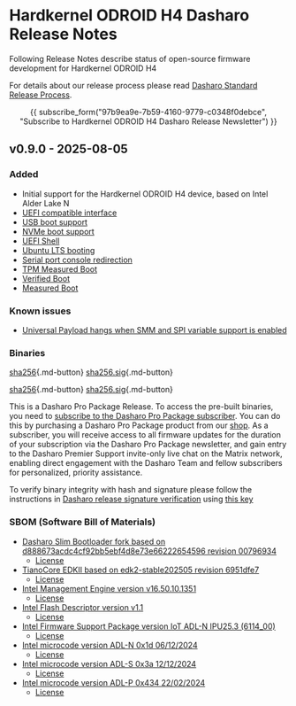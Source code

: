 # Hardkernel ODROID H4 Dasharo Release Notes

Following Release Notes describe status of open-source firmware development for
Hardkernel ODROID H4

For details about our release process please read
[Dasharo Standard Release Process](../../dev-proc/standard-release-process.md).

<center>

{{ subscribe_form("97b9ea9e-7b59-4160-9779-c0348f0debce",
"Subscribe to Hardkernel ODROID H4 Dasharo Release Newsletter") }}

</center>

## v0.9.0 - 2025-08-05

### Added

- Initial support for the Hardkernel ODROID H4 device, based on Intel Alder
  Lake N
- [UEFI compatible interface](https://docs.dasharo.com/unified-test-documentation/dasharo-compatibility/30M-uefi-compatible-interface/)
- [USB boot support](https://docs.dasharo.com/unified-test-documentation/dasharo-compatibility/31N-usb-boot/)
- [NVMe boot support](https://docs.dasharo.com/unified-test-documentation/dasharo-compatibility/312-nvme-support/)
- [UEFI Shell](https://docs.dasharo.com/unified-test-documentation/dasharo-compatibility/30P-uefi-shell/)
- [Ubuntu LTS booting](https://docs.dasharo.com/unified-test-documentation/dasharo-compatibility/308-debian-stable-and-ubuntu-lts-support/)
- [Serial port console redirection](https://docs.dasharo.com/unified-test-documentation/dasharo-compatibility/31G-ec-and-superio/#sio004001-serial-port-in-firmware)
- [TPM Measured Boot](https://docs.dasharo.com/unified-test-documentation/dasharo-security/203-measured-boot/)
- [Verified Boot](https://slimbootloader.github.io/security/verified-boot.html)
- [Measured Boot](https://slimbootloader.github.io/security/measured-boot.html)

### Known issues

- [Universal Payload hangs when SMM and SPI variable support is enabled](https://github.com/Dasharo/dasharo-issues/issues/1485)

### Binaries

[sha256][hardkernel_odroid_h4_v0.9.0_slim_bootloader_uefi.rom_hash]{.md-button}
[sha256.sig][hardkernel_odroid_h4_v0.9.0_slim_bootloader_uefi.rom_sig]{.md-button}

[sha256][hardkernel_odroid_h4_v0.9.0_slim_bootloader_uefi_dev_signed.rom_hash]{.md-button}
[sha256.sig][hardkernel_odroid_h4_v0.9.0_slim_bootloader_uefi_dev_signed.rom_sig]{.md-button}

This is a Dasharo Pro Package Release. To access the pre-built binaries,
you need to [subscribe to the Dasharo Pro Package subscriber](../../ways-you-can-help-us.md#become-a-dasharo-pro-package-subscriber).
You can do this by purchasing a Dasharo Pro Package product from our [shop](TBD).
As a subscriber, you will receive access to all firmware updates for the
duration of your subscription via the Dasharo Pro Package newsletter, and
gain entry to the Dasharo Premier Support invite-only live chat on the Matrix
network, enabling direct engagement with the Dasharo Team and fellow subscribers
for personalized, priority assistance.

To verify binary integrity with hash and signature please follow the
instructions in [Dasharo release signature verification](/guides/signature-verification)
using [this key](https://raw.githubusercontent.com/3mdeb/3mdeb-secpack/master/dasharo/hardkernel_odroid_h4/dasharo-release-0.x-compatible-with-hardkernel-odroid-h4-family-signing-key.asc)

### SBOM (Software Bill of Materials)

- [Dasharo Slim Bootloader fork based on d888673acdc4cf92bb5ebf4d8e73e66222654596 revision 00796934](https://github.com/Dasharo/slimbootloader/tree/00796934)
    + [License](https://github.com/Dasharo/slimbootloader/blob/00796934/LICENSE)
- [TianoCore EDKII based on edk2-stable202505 revision 6951dfe7](https://github.com/tianocore/edk2/tree/6951dfe7)
    + [License](https://github.com/tianocore/edk2/blob/6951dfe7/License.txt)
- [Intel Management Engine version v16.50.10.1351](https://github.com/Dasharo/dasharo-blobs/blob/cbfff4d0/hardkernel/odroid_h4/me.bin)
    + [License](https://github.com/Dasharo/dasharo-blobs/blob/cbfff4d0/licenses/pv%20intel%20obl%20software%20license%20agreement%2011.2.2017.pdf)
- [Intel Flash Descriptor version v1.1](https://github.com/Dasharo/dasharo-blobs/blob/cbfff4d0/hardkernel/odroid_h4/descriptor.bin)
    + [License](https://github.com/Dasharo/dasharo-blobs/blob/cbfff4d0/licenses/pv%20intel%20obl%20software%20license%20agreement%2011.2.2017.pdf)
- [Intel Firmware Support Package version IoT ADL-N IPU25.3 (6114_00)](https://github.com/intel/FSP/commits/15848ee4934acbd94069454f369e9869bb0f1295/AlderLakeFspBinPkg/IoT/AlderLakeN)
    + [License](https://github.com/intel/FSP/blob/15848ee4934acbd94069454f369e9869bb0f1295/FSP_License.pdf)
- [Intel microcode version ADL-N 0x1d 06/12/2024](https://github.com/slimbootloader/firmwareblob/tree/58900f79bf77d5032ce85cf4196b640123e316d8/m_19_b06e0_0000001d.mcb)
    + [License](https://github.com/intel/Intel-Linux-Processor-Microcode-Data-Files/blob/58900f79bf77d5032ce85cf4196b640123e316d8/Microcode/AlderLake/IntelMicrocodeLicense.txt)
- [Intel microcode version ADL-S 0x3a 12/12/2024](https://github.com/slimbootloader/firmwareblob/tree/58900f79bf77d5032ce85cf4196b640123e316d8/m_07_90672_0000003a.mcb)
    + [License](https://github.com/slimbootloader/firmwareblob/blob/58900f79bf77d5032ce85cf4196b640123e316d8/Microcode/AlderLake/IntelMicrocodeLicense.txt)
- [Intel microcode version ADL-P 0x434 22/02/2024](https://github.com/slimbootloader/firmwareblob/tree/58900f79bf77d5032ce85cf4196b640123e316d8/m_80_906a3_00000434.mcb)
    + [License](https://github.com/slimbootloader/firmwareblob/blob/58900f79bf77d5032ce85cf4196b640123e316d8/Microcode/AlderLake/IntelMicrocodeLicense.txt)

[hardkernel_odroid_h4_v0.9.0_slim_bootloader_uefi.rom_hash]: https://dl.3mdeb.com/open-source-firmware/Dasharo/hardkernel_odroid_h4/uefi/v0.9.0/hardkernel_odroid_h4_v0.9.0_slim_bootloader_uefi.rom.sha256
[hardkernel_odroid_h4_v0.9.0_slim_bootloader_uefi.rom_sig]: https://dl.3mdeb.com/open-source-firmware/Dasharo/hardkernel_odroid_h4/uefi/v0.9.0/hardkernel_odroid_h4_v0.9.0_slim_bootloader_uefi.rom.sha256.sig
[hardkernel_odroid_h4_v0.9.0_slim_bootloader_uefi_dev_signed.rom_hash]: https://dl.3mdeb.com/open-source-firmware/Dasharo/hardkernel_odroid_h4/uefi/v0.9.0/hardkernel_odroid_h4_v0.9.0_slim_bootloader_uefi_dev_signed.rom.sha256
[hardkernel_odroid_h4_v0.9.0_slim_bootloader_uefi_dev_signed.rom_sig]: https://dl.3mdeb.com/open-source-firmware/Dasharo/hardkernel_odroid_h4/uefi/v0.9.0/hardkernel_odroid_h4_v0.9.0_slim_bootloader_uefi_dev_signed.rom.sha256.sig
